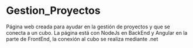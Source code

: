 # Gestion_Proyectos
Página web creada para ayudar en la gestión de proyectos y que se conecta a un cubo. La página está con NodeJs en BackEnd y Angular en la parte de FrontEnd, la conexión al cubo se realiza mediante .net
